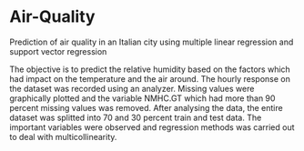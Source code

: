 # Air-Quality
Prediction of air quality in an Italian city using multiple linear regression and support vector regression

The objective is to predict the relative humidity based on the factors which had impact on the temperature and the air around. The hourly response on the dataset was recorded using an analyzer. Missing values were graphically plotted and the variable NMHC.GT which had more than 90 percent missing values was removed. After analysing the data, the entire dataset was splitted into 70 and 30 percent train and test data. The important variables were observed and regression methods was carried out to deal with multicollinearity. 
